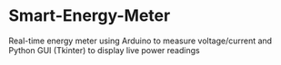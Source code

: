# Smart-Energy-Meter
Real-time energy meter using Arduino to measure voltage/current and Python GUI (Tkinter) to display live power readings
